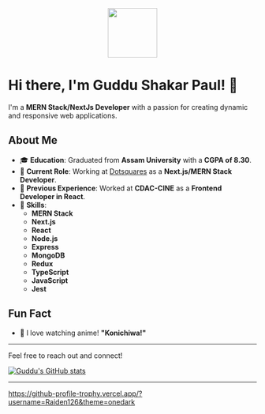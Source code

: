 <div id="header" align="center">
  <img src="https://media.giphy.com/media/M9gbBd9nbDrOTu1Mqx/giphy.gif" width="100"/>
</div>

<img src="https://komarev.com/ghpvc/?username=Raiden126&style=flat-square&color=blue" alt=""/>

# Hi there, I'm Guddu Shakar Paul! 👋

I'm a **MERN Stack/NextJs Developer** with a passion for creating dynamic and responsive web applications.

## About Me

- 🎓 **Education**: Graduated from **Assam University** with a **CGPA of 8.30**.
- 💼 **Current Role**: Working at [Dotsquares](https://www.dotsquares.com/) as a **Next.js/MERN Stack Developer**.
- 💼 **Previous Experience**: Worked at **CDAC-CINE** as a **Frontend Developer in React**.
- 🎯 **Skills**:
  - **MERN Stack**
  - **Next.js**
  - **React**
  - **Node.js**
  - **Express**
  - **MongoDB**
  - **Redux**
  - **TypeScript**
  - **JavaScript**
  - **Jest**

## Fun Fact

- 🎥 I love watching anime! **"Konichiwa!"**

---

Feel free to reach out and connect!

[![Guddu's GitHub stats](https://github-readme-stats.vercel.app/api?username=Raiden126)](https://github.com/anuraghazra/github-readme-stats)

---

https://github-profile-trophy.vercel.app/?username=Raiden126&theme=onedark

<!--
**Raiden126/Raiden126** is a ✨ _special_ ✨ repository because its `README.md` (this file) appears on your GitHub profile.

Here are some ideas to get you started:

- 🔭 I’m currently working on ...
- 🌱 I’m currently learning ...
- 👯 I’m looking to collaborate on ...
- 🤔 I’m looking for help with ...
- 💬 Ask me about ...
- 📫 How to reach me: ...
- 😄 Pronouns: ...
- ⚡ Fun fact: ...
-->
